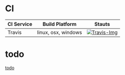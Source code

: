 # CI

| CI Service | Build Platform      | Stauts                      |
| ---------- | ------------------- | --------------------------- |
| Travis     | linux, osx, windows | [![Travis-Img]][Travis-Url] |


# todo
[todo](/todo.md)


[Travis-Img]:https://travis-ci.org/linianhui/div.svg?branch=master
[Travis-Url]:https://travis-ci.org/linianhui/div
